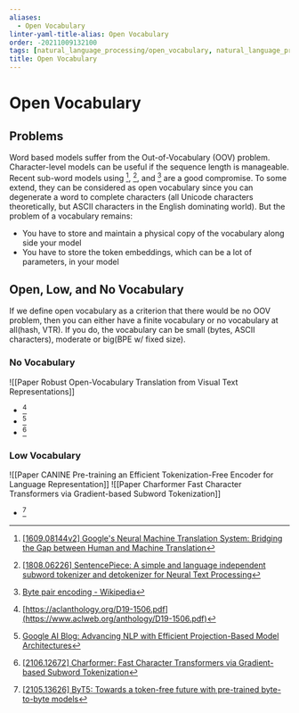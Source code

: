 ```yaml
---
aliases:
  - Open Vocabulary
linter-yaml-title-alias: Open Vocabulary
order: -20211009132100
tags: [natural_language_processing/open_vocabulary, natural_language_processing/representation_learning, natural_language_processing/translation, natural_language_processing, todo]
title: Open Vocabulary
---
```


# Open Vocabulary

## Problems

Word based models suffer from the Out-of-Vocabulary (OOV) problem. Character-level models can be useful if the sequence length is manageable. Recent sub-word models using [^1], [^2], and [^3] are a good compromise. To some extend, they can be considered as open vocabulary since you can degenerate a word to complete characters (all Unicode characters theoretically, but ASCII characters in the English dominating world). But the problem of a vocabulary remains:
- You have to store and maintain a physical copy of the vocabulary along side your model
- You have to store the token embeddings, which can be a lot of parameters, in your model

## Open, Low, and No Vocabulary

If we define open vocabulary as a criterion that there would be no OOV problem, then you can either have a finite vocabulary or no vocabulary at all(hash, VTR). If you do, the vocabulary can be small (bytes, ASCII characters), moderate or big(BPE w/ fixed size).

### No Vocabulary

![[Paper Robust Open-Vocabulary Translation from Visual Text Representations]]
- [^4]
- [^5]
- [^6]

### Low Vocabulary

![[Paper CANINE Pre-training an Efficient Tokenization-Free Encoder for Language Representation]]
![[Paper Charformer Fast Character Transformers via Gradient-based Subword Tokenization]]
- [^7]

[^1]: [[1609.08144v2] Google's Neural Machine Translation System: Bridging the Gap between Human and Machine Translation](https://arxiv.org/abs/1609.08144v2)
[^2]: [[1808.06226] SentencePiece: A simple and language independent subword tokenizer and detokenizer for Neural Text Processing](https://arxiv.org/abs/1808.06226)
[^3]: [Byte pair encoding - Wikipedia](https://en.wikipedia.org/wiki/Byte_pair_encoding)
[^4]: [https://aclanthology.org/D19-1506.pdf](https://www.aclweb.org/anthology/D19-1506.pdf)
[^5]: [Google AI Blog: Advancing NLP with Efficient Projection-Based Model Architectures](https://ai.googleblog.com/2020/09/advancing-nlp-with-efficient-projection.html)
[^6]: [[2106.12672] Charformer: Fast Character Transformers via Gradient-based Subword Tokenization](https://arxiv.org/abs/2106.12672)
[^7]: [[2105.13626] ByT5: Towards a token-free future with pre-trained byte-to-byte models](https://arxiv.org/abs/2105.13626)